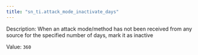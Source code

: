 ```yaml
---
title: "sn_ti.attack_mode_inactivate_days"
---
```


Description: When an attack mode/method has not been received from any source for the specified number of days, mark it as inactive

Value: `360`